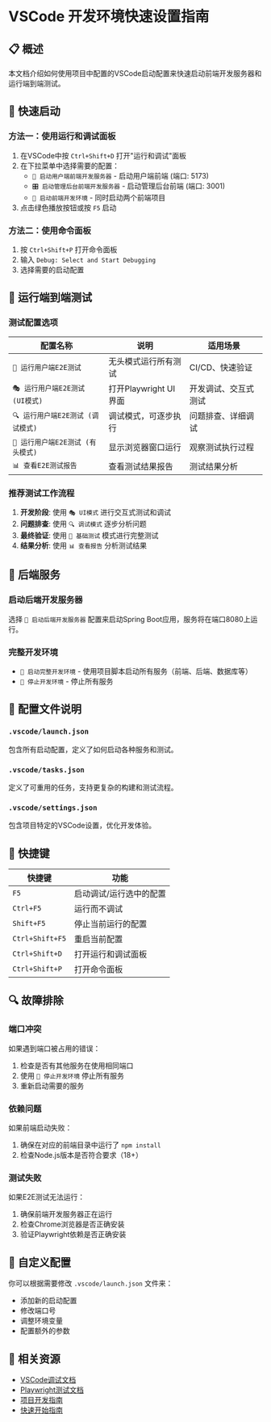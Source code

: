 # VSCode 开发环境快速设置指南

## 📋 概述

本文档介绍如何使用项目中配置的VSCode启动配置来快速启动前端开发服务器和运行端到端测试。

## 🚀 快速启动

### 方法一：使用运行和调试面板

1. 在VSCode中按 `Ctrl+Shift+D` 打开"运行和调试"面板
2. 在下拉菜单中选择需要的配置：
   - `🚀 启动用户端前端开发服务器` - 启动用户端前端 (端口: 5173)
   - `🎛️ 启动管理后台前端开发服务器` - 启动管理后台前端 (端口: 3001)
   - `🌟 启动前端开发环境` - 同时启动两个前端项目
3. 点击绿色播放按钮或按 `F5` 启动

### 方法二：使用命令面板

1. 按 `Ctrl+Shift+P` 打开命令面板
2. 输入 `Debug: Select and Start Debugging`
3. 选择需要的启动配置

## 🧪 运行端到端测试

### 测试配置选项

| 配置名称 | 说明 | 适用场景 |
|---------|------|----------|
| `🧪 运行用户端E2E测试` | 无头模式运行所有测试 | CI/CD、快速验证 |
| `🎭 运行用户端E2E测试 (UI模式)` | 打开Playwright UI界面 | 开发调试、交互式测试 |
| `🔍 运行用户端E2E测试 (调试模式)` | 调试模式，可逐步执行 | 问题排查、详细调试 |
| `👀 运行用户端E2E测试 (有头模式)` | 显示浏览器窗口运行 | 观察测试执行过程 |
| `📊 查看E2E测试报告` | 查看测试结果报告 | 测试结果分析 |

### 推荐测试工作流程

1. **开发阶段**: 使用 `🎭 UI模式` 进行交互式测试和调试
2. **问题排查**: 使用 `🔍 调试模式` 逐步分析问题
3. **最终验证**: 使用 `🧪 基础测试` 模式进行完整测试
4. **结果分析**: 使用 `📊 查看报告` 分析测试结果

## 🔧 后端服务

### 启动后端开发服务器

选择 `🔧 启动后端开发服务器` 配置来启动Spring Boot应用，服务将在端口8080上运行。

### 完整开发环境

- `🚀 启动完整开发环境` - 使用项目脚本启动所有服务（前端、后端、数据库等）
- `🛑 停止开发环境` - 停止所有服务

## 📁 配置文件说明

### `.vscode/launch.json`
包含所有启动配置，定义了如何启动各种服务和测试。

### `.vscode/tasks.json`
定义了可重用的任务，支持更复杂的构建和测试流程。

### `.vscode/settings.json`
包含项目特定的VSCode设置，优化开发体验。

## 🎯 快捷键

| 快捷键 | 功能 |
|--------|------|
| `F5` | 启动调试/运行选中的配置 |
| `Ctrl+F5` | 运行而不调试 |
| `Shift+F5` | 停止当前运行的配置 |
| `Ctrl+Shift+F5` | 重启当前配置 |
| `Ctrl+Shift+D` | 打开运行和调试面板 |
| `Ctrl+Shift+P` | 打开命令面板 |

## 🔍 故障排除

### 端口冲突
如果遇到端口被占用的错误：
1. 检查是否有其他服务在使用相同端口
2. 使用 `🛑 停止开发环境` 停止所有服务
3. 重新启动需要的服务

### 依赖问题
如果前端启动失败：
1. 确保在对应的前端目录中运行了 `npm install`
2. 检查Node.js版本是否符合要求（18+）

### 测试失败
如果E2E测试无法运行：
1. 确保前端开发服务器正在运行
2. 检查Chrome浏览器是否正确安装
3. 验证Playwright依赖是否正确安装

## 📝 自定义配置

你可以根据需要修改 `.vscode/launch.json` 文件来：
- 添加新的启动配置
- 修改端口号
- 调整环境变量
- 配置额外的参数

## 🔗 相关资源

- [VSCode调试文档](https://code.visualstudio.com/docs/editor/debugging)
- [Playwright测试文档](https://playwright.dev/)
- [项目开发指南](./DEVELOPMENT.md)
- [快速开始指南](./QUICK_START.md)
